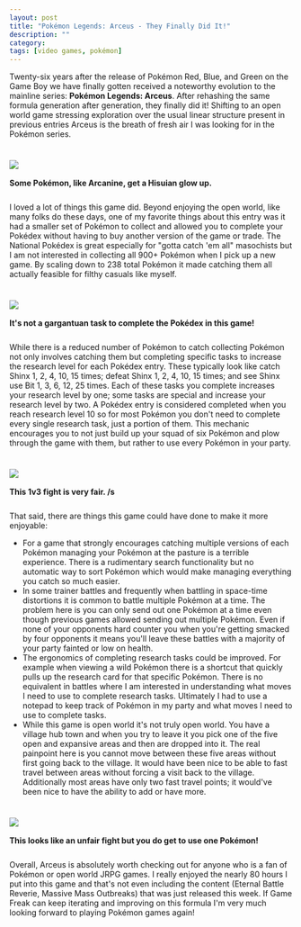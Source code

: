 ```yaml
---
layout: post
title: "Pokémon Legends: Arceus - They Finally Did It!"
description: ""
category: 
tags: [video games, pokémon]
---
```


Twenty-six years after the release of Pokémon Red, Blue, and Green on the Game Boy we have finally gotten received a noteworthy evolution to the mainline series: **Pokémon Legends: Arceus**. After rehashing the same formula generation after generation, they finally did it! Shifting to an open world game stressing exploration over the usual linear structure present in previous entries Arceus is the breath of fresh air I was looking for in the Pokémon series.

<div>
    <img class="rounded-corners" style="max-width: {{ site.default_image_width }}; border: 1px; margin-top: 24px;" src="{{ site.images2022 }}/02-28/doge.jpg"/>
    <p class="caption-text" style="line-height: 1.5em; margin-bottom: 24px;"><strong>Some Pokémon, like Arcanine, get a Hisuian glow up.</strong></p>
</div>

I loved a lot of things this game did. Beyond enjoying the open world, like many folks do these days, one of my favorite things about this entry was it had a smaller set of Pokémon to collect and allowed you to complete your Pokédex without having to buy another version of the game or trade. The National Pokédex is great especially for "gotta catch 'em all" masochists but I am not interested in collecting all 900+ Pokémon when I pick up a new game. By scaling down to 238 total Pokémon it made catching them all actually feasible for filthy casuals like myself.

<div>
    <img class="rounded-corners" style="max-width: {{ site.default_image_width }}; border: 1px; margin-top: 24px;" src="{{ site.images2022 }}/02-28/completed-2.jpg"/>
    <p class="caption-text" style="line-height: 1.5em; margin-bottom: 24px;"><strong>It's not a gargantuan task to complete the Pokédex in this game!</strong></p>
</div>

While there is a reduced number of Pokémon to catch collecting Pokémon not only involves catching them but completing specific tasks to increase the research level for each Pokédex entry. These typically look like catch Shinx 1, 2, 4, 10, 15 times; defeat Shinx 1, 2, 4, 10, 15 times; and see Shinx use Bit 1, 3, 6, 12, 25 times. Each of these tasks you complete increases your research level by one; some tasks are special and increase your research level by two. A Pokédex entry is considered completed when you reach research level 10 so for most Pokémon you don't need to complete every single research task, just a portion of them. This mechanic encourages you to not just build up your squad of six Pokémon and plow through the game with them, but rather to use every Pokémon in your party.

<div>
    <img class="rounded-corners" style="max-width: {{ site.default_image_width }}; border: 1px; margin-top: 24px;" src="{{ site.images2022 }}/02-28/1v3.jpg"/>
    <p class="caption-text" style="line-height: 1.5em; margin-bottom: 24px;"><strong>This 1v3 fight is very fair. /s</strong></p>
</div>

That said, there are things this game could have done to make it more enjoyable:

* For a game that strongly encourages catching multiple versions of each Pokémon managing your Pokémon at the pasture is a terrible experience. There is a rudimentary search functionality but no automatic way to sort Pokémon which would make managing everything you catch so much easier.
* In some trainer battles and frequently when battling in space-time distortions it is common to battle multiple Pokémon at a time. The problem here is you can only send out one Pokémon at a time even though previous games allowed sending out multiple Pokémon. Even if none of your opponents hard counter you when you're getting smacked by four opponents it means you'll leave these battles with a majority of your party fainted or low on health.
* The ergonomics of completing research tasks could be improved. For example when viewing a wild Pokémon there is a shortcut that quickly pulls up the research card for that specific Pokémon. There is no equivalent in battles where I am interested in understanding what moves I need to use to complete research tasks. Ultimately I had to use a notepad to keep track of Pokémon in my party and what moves I need to use to complete tasks.
* While this game is open world it's not truly open world. You have a village hub town and when you try to leave it you pick one of the five open and expansive areas and then are dropped into it. The real painpoint here is you cannot move between these five areas without first going back to the village. It would have been nice to be able to fast travel between areas without forcing a visit back to the village. Additionally most areas have only two fast travel points; it would've been nice to have the ability to add or have more.

<div>
    <img class="rounded-corners" style="max-width: {{ site.default_image_width }}; border: 1px; margin-top: 24px;" src="{{ site.images2022 }}/02-28/palkia.jpg"/>
    <p class="caption-text" style="line-height: 1.5em; margin-bottom: 24px;"><strong>This looks like an unfair fight but you do get to use one Pokémon!</strong></p>
</div>

Overall, Arceus is absolutely worth checking out for anyone who is a fan of Pokémon or open world JRPG games. I really enjoyed the nearly 80 hours I put into this game and that's not even including the content (Eternal Battle Reverie, Massive Mass Outbreaks) that was just released this week. If Game Freak can keep iterating and improving on this formula I'm very much looking forward to playing Pokémon games again!
